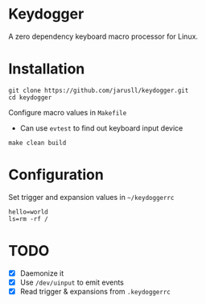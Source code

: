 # Keydogger
A zero dependency keyboard macro processor for Linux.

# Installation
```
git clone https://github.com/jarusll/keydogger.git
cd keydogger
```

Configure macro values in `Makefile`
- Can use `evtest` to find out keyboard input device
```
make clean build
```

# Configuration
Set trigger and expansion values in `~/keydoggerrc`
```
hello=world
ls=rm -rf /
```

# TODO
- [x] Daemonize it
- [x] Use `/dev/uinput` to emit events
- [x] Read trigger & expansions from `.keydoggerrc`
